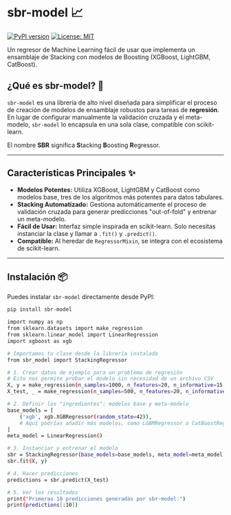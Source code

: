 # sbr-model 📈

[![PyPI version](https://badge.fury.io/py/sbr-model.svg)](https://badge.fury.io/py/sbr-model)
[![License: MIT](https://img.shields.io/badge/License-MIT-blue.svg)](https://opensource.org/licenses/MIT)

Un regresor de Machine Learning fácil de usar que implementa un ensamblaje de Stacking con modelos de Boosting (XGBoost, LightGBM, CatBoost).

## ¿Qué es sbr-model? 🤔

`sbr-model` es una librería de alto nivel diseñada para simplificar el proceso de creación de modelos de ensamblaje robustos para tareas de **regresión**. En lugar de configurar manualmente la validación cruzada y el meta-modelo, `sbr-model` lo encapsula en una sola clase, compatible con scikit-learn.

El nombre **SBR** significa **S**tacking **B**oosting **R**egressor.

---

## Características Principales ✨

* **Modelos Potentes:** Utiliza XGBoost, LightGBM y CatBoost como modelos base, tres de los algoritmos más potentes para datos tabulares.
* **Stacking Automatizado:** Gestiona automáticamente el proceso de validación cruzada para generar predicciones "out-of-fold" y entrenar un meta-modelo.
* **Fácil de Usar:** Interfaz simple inspirada en scikit-learn. Solo necesitas instanciar la clase y llamar a `.fit()` y `.predict()`.
* **Compatible:** Al heredar de `RegressorMixin`, se integra con el ecosistema de scikit-learn.

---

## Instalación 📦

Puedes instalar `sbr-model` directamente desde PyPI:

```bash
pip install sbr-model

import numpy as np
from sklearn.datasets import make_regression
from sklearn.linear_model import LinearRegression
import xgboost as xgb

# Importamos tu clase desde la librería instalada
from sbr_model import StackingRegressor

# 1. Crear datos de ejemplo para un problema de regresión
# Esto nos permite probar el modelo sin necesidad de un archivo CSV
X, y = make_regression(n_samples=1000, n_features=20, n_informative=15, noise=0.1, random_state=42)
X_test, _ = make_regression(n_samples=500, n_features=20, n_informative=15, noise=0.1, random_state=2025)

# 2. Definir los "ingredientes": modelos base y meta-modelo
base_models = [
    ('xgb', xgb.XGBRegressor(random_state=42)),
    # Aquí podrías añadir más modelos, como LGBMRegressor o CatBoostRegressor
]
meta_model = LinearRegression()

# 3. Instanciar y entrenar el modelo
sbr = StackingRegressor(base_models=base_models, meta_model=meta_model, n_folds=5)
sbr.fit(X, y)

# 4. Hacer predicciones
predictions = sbr.predict(X_test)

# 5. Ver los resultados
print("Primeras 10 predicciones generadas por sbr-model:")
print(predictions[:10])